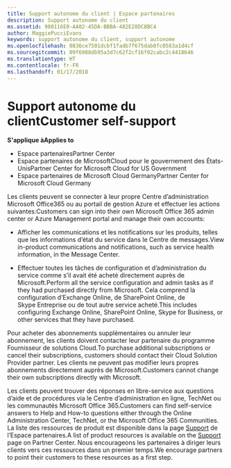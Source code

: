 ```yaml
---
title: Support autonome du client | Espace partenaires
description: Support autonome du client
ms.assetid: 980116E0-AA02-45DA-BBBA-482E28DC8BC4
author: MaggiePucciEvans
keywords: support autonome du client, support autonome
ms.openlocfilehash: 0836ce7501dcbf1fadb7f675dab8fc0583a1d4cf
ms.sourcegitcommit: 09f6988db95a3d7c62f2cf16f02cabc2c4418646
ms.translationtype: HT
ms.contentlocale: fr-FR
ms.lasthandoff: 01/17/2018
---
```

# <a name="customer-self-support"></a><span data-ttu-id="35f7f-104">Support autonome du client</span><span class="sxs-lookup"><span data-stu-id="35f7f-104">Customer self-support</span></span>

**<span data-ttu-id="35f7f-105">S'applique à</span><span class="sxs-lookup"><span data-stu-id="35f7f-105">Applies to</span></span>**

-  <span data-ttu-id="35f7f-106">Espace partenaires</span><span class="sxs-lookup"><span data-stu-id="35f7f-106">Partner Center</span></span>
-  <span data-ttu-id="35f7f-107">Espace partenaires de MicrosoftCloud pour le gouvernement des États-Unis</span><span class="sxs-lookup"><span data-stu-id="35f7f-107">Partner Center for Microsoft Cloud for US Government</span></span>
-  <span data-ttu-id="35f7f-108">Espace partenaires de Microsoft Cloud Germany</span><span class="sxs-lookup"><span data-stu-id="35f7f-108">Partner Center for Microsoft Cloud Germany</span></span>

<span data-ttu-id="35f7f-109">Les clients peuvent se connecter à leur propre Centre d’administration Microsoft Office365 ou au portail de gestion Azure et effectuer les actions suivantes:</span><span class="sxs-lookup"><span data-stu-id="35f7f-109">Customers can sign into their own Microsoft Office 365 admin center or Azure Management portal and manage their own accounts:</span></span>

-   <span data-ttu-id="35f7f-110">Afficher les communications et les notifications sur les produits, telles que les informations d’état du service dans le Centre de messages.</span><span class="sxs-lookup"><span data-stu-id="35f7f-110">View in-product communications and notifications, such as service health information, in the Message Center.</span></span>

-   <span data-ttu-id="35f7f-111">Effectuer toutes les tâches de configuration et d’administration du service comme s’il avait été acheté directement auprès de Microsoft.</span><span class="sxs-lookup"><span data-stu-id="35f7f-111">Perform all the service configuration and admin tasks as if they had purchased directly from Microsoft.</span></span> <span data-ttu-id="35f7f-112">Cela comprend la configuration d’Exchange&nbsp;Online, de SharePoint&nbsp;Online, de Skype&nbsp;Entreprise ou de tout autre service acheté.</span><span class="sxs-lookup"><span data-stu-id="35f7f-112">This includes configuring Exchange Online, SharePoint Online, Skype for Business, or other services that they have purchased.</span></span>

<span data-ttu-id="35f7f-113">Pour acheter des abonnements supplémentaires ou annuler leur abonnement, les clients doivent contacter leur partenaire du programme Fournisseur de solutions Cloud.</span><span class="sxs-lookup"><span data-stu-id="35f7f-113">To purchase additional subscriptions or cancel their subscriptions, customers should contact their Cloud Solution Provider partner.</span></span> <span data-ttu-id="35f7f-114">Les clients ne peuvent pas modifier leurs propres abonnements directement auprès de Microsoft.</span><span class="sxs-lookup"><span data-stu-id="35f7f-114">Customers cannot change their own subscriptions directly with Microsoft.</span></span>

<span data-ttu-id="35f7f-115">Les clients peuvent trouver des réponses en libre-service aux questions d’aide et de procédures via le Centre d’administration en ligne, TechNet ou les communautés Microsoft Office&nbsp;365.</span><span class="sxs-lookup"><span data-stu-id="35f7f-115">Customers can find self-service answers to Help and How-to questions either through the Online Administration Center, TechNet, or the Microsoft Office 365 Communities.</span></span> <span data-ttu-id="35f7f-116">La liste des ressources de produit est disponible dans la page [Support](https://partnercenter.microsoft.com/partner/support) de l’Espace partenaires.</span><span class="sxs-lookup"><span data-stu-id="35f7f-116">A list of product resources is available on the [Support](https://partnercenter.microsoft.com/partner/support) page on Partner Center.</span></span> <span data-ttu-id="35f7f-117">Nous encourageons les partenaires à diriger leurs clients vers ces ressources dans un premier temps.</span><span class="sxs-lookup"><span data-stu-id="35f7f-117">We encourage partners to point their customers to these resources as a first step.</span></span>

 

 



